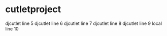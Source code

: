 # cutletproject



djcutlet line 5
djcutlet line 6
djcutlet line 7
djcutlet line 8
djcutlet line 9
local line 10
